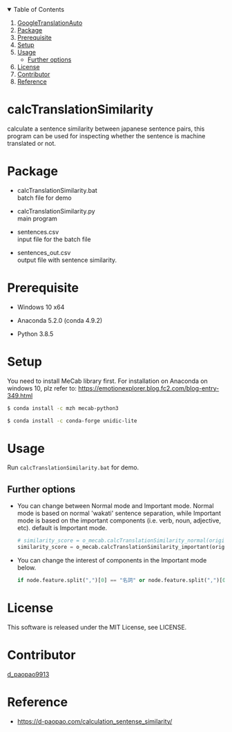 <!-- screenshot -->
<img src="https://d-paopao.com/wp-content/uploads/2021/08/overview.webp" alt="" />

<!-- TABLE OF CONTENTS -->
<details open="open">
  <summary>Table of Contents</summary>
  <ol>
    <li>
      <a href="#calcTranslationSimilarity">GoogleTranslationAuto</a>
    </li>
    <li>
      <a href="#package">Package</a>
    </li>
    <li>
      <a href="#prerequisite">Prerequisite</a>
    </li>
    <li>
      <a href="#setup">Setup</a>
    </li>
    <li>
      <a href="#usage">Usage</a>
      <ul>
        <li><a href="#further-options">Further options</a></li>
      </ul>
    </li>
    <li>
      <a href="#license">License</a>
    </li>
    <li>
      <a href="#contributor">Contributor</a>
    </li>
    <li>
      <a href="#reference">Reference</a>
    </li>
  </ol>
</details>


# calcTranslationSimilarity

calculate a sentence similarity between japanese sentence pairs, this program can be used for inspecting whether the sentence is machine translated or not.



# Package

- calcTranslationSimilarity.bat <br>
  batch file for demo
  
- calcTranslationSimilarity.py <br>
  main program
  
- sentences.csv <br>
  input file for the batch file
  
- sentences_out.csv <br>
  output file with sentence similarity.
  

# Prerequisite

- Windows 10 x64

- Anaconda 5.2.0 (conda 4.9.2)

- Python 3.8.5


# Setup

You need to install MeCab library first. For installation on Anaconda on windows 10, plz refer to: https://emotionexplorer.blog.fc2.com/blog-entry-349.html

```sh
$ conda install -c mzh mecab-python3
```

```sh
$ conda install -c conda-forge unidic-lite 
```


# Usage

Run `calcTranslationSimilarity.bat` for demo.


## Further options

- You can change between Normal mode and Important mode. Normal mode is based on normal 'wakati' sentence separation, while Important mode is based on the important components (i.e. verb, noun, adjective, etc). default is Important mode. <br>
  
  ```python
  # similarity_score = o_mecab.calcTranslationSimilarity_normal(original_translation, other_translations)
  similarity_score = o_mecab.calcTranslationSimilarity_important(original_translation, other_translations)          
  ```
    
- You can change the interest of components in the Important mode below. <br>
  
  ```python
  if node.feature.split(",")[0] == "名詞" or node.feature.split(",")[0] == "動詞" or node.feature.split(",")[0] == "形容詞" or node.feature.split(",")[0] == "形容動詞":
  ```


# License

This software is released under the MIT License, see LICENSE.


# Contributor

[d_paopao9913](https://twitter.com/d_paopao9913)


# Reference

- https://d-paopao.com/calculation_sentense_similarity/
